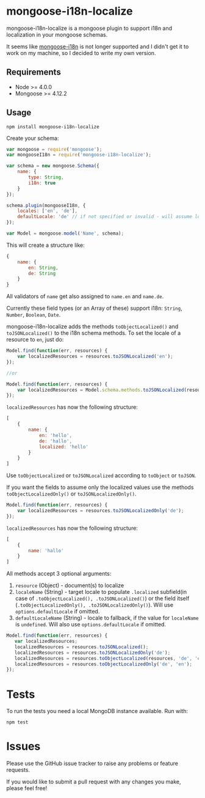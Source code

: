 # mongoose-i18n-localize

mongoose-i18n-localize is a mongoose plugin to support i18n and localization in your mongoose schemas.

It seems like [mongoose-i18n](https://github.com/elrolito/mongoose-i18n) is not longer supported and I didn't get it to work on my machine, so I decided to write my own version.

## Requirements

 - Node >= 4.0.0
 - Mongoose >= 4.12.2

## Usage

```
npm install mongoose-i18n-localize
```

Create your schema:

```js
var mongoose = require('mongoose');
var mongooseI18n = require('mongoose-i18n-localize');

var schema = new mongoose.Schema({
	name: {
		type: String,
		i18n: true
	}
});

schema.plugin(mongooseI18n, {
	locales: ['en', 'de'],
	defaultLocale: 'de' // if not specified or invalid - will assume locales[0]
});

var Model = mongoose.model('Name', schema);
```

This will create a structure like:

```js
{
	name: {
		en: String,
		de: String
	}
}
```

All validators of `name` get also assigned to `name.en` and `name.de`.

Currently these field types (or an Array of these) support i18n: `String`, `Number`, `Boolean`, `Date`.

mongoose-i18n-localize adds the methods `toObjectLocalized()` and `toJSONLocalized()` to the i18n schema methods. To set the locale of a resource to `en`, just do:


```js
Model.find(function(err, resources) {
	var localizedResources = resources.toJSONLocalized('en');
});

//or

Model.find(function(err, resources) {
	var localizedResources = Model.schema.methods.toJSONLocalized(resources, 'en');
});
```

`localizedResources` has now the following structure:

```js
[
	{
		name: {
			en: 'hello',
			de: 'hallo',
			localized: 'hello'
		}
	}
]
```

Use `toObjectLocalized` or `toJSONLocalized` according to `toObject` or `toJSON`.

If you want the fields to assume only the localized values use the methods
`toObjectLocalizedOnly()` or
`toJSONLocalizedOnly()`.


```js
Model.find(function(err, resources) {
	var localizedResources = resources.toJSONLocalizedOnly('de');
});

```

`localizedResources` has now the following structure:

```js
[
	{
		name: 'hallo'
	}
]
```

All methods accept 3 optional arguments:
 1. ``resource`` (Object) - document(s) to localize
 2. ``localeName`` (String) - target locale to populate ``.localized`` subfield(in case of ``.toObjectLocalized(), .toJSONLocalized()``) or the field itself (``.toObjectLocalizedOnly(), .toJSONLocalizedOnly()``). Will use ``options.defaultLocale`` if omitted.
 3. ``defaultLocaleName`` (String) - locale to fallback, if the value for ``localeName`` is ``undefined``. Will also use ``options.defaultLocale`` if omitted.

 ```js
Model.find(function(err, resources) {
	var localizedResources;
	localizedResources = resources.toJSONLocalized();
	localizedResources = resources.toJSONLocalizedOnly('de');
	localizedResources = resources.toObjectLocalized(resources, 'de', 'en');
	localizedResources = resources.toObjectLocalizedOnly('de', 'en');
});
```

# Tests

To run the tests you need a local MongoDB instance available. Run with:

```
npm test
```
# Issues

Please use the GitHub issue tracker to raise any problems or feature requests.

If you would like to submit a pull request with any changes you make, please feel free!
